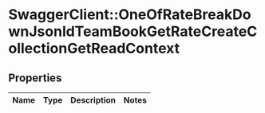 # SwaggerClient::OneOfRateBreakDownJsonldTeamBookGetRateCreateCollectionGetReadContext

## Properties
Name | Type | Description | Notes
------------ | ------------- | ------------- | -------------

